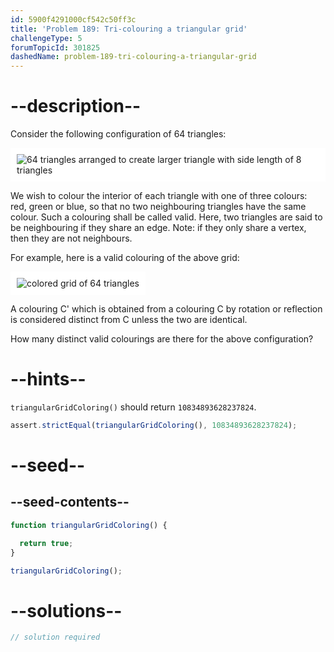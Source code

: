 ```yaml
---
id: 5900f4291000cf542c50ff3c
title: 'Problem 189: Tri-colouring a triangular grid'
challengeType: 5
forumTopicId: 301825
dashedName: problem-189-tri-colouring-a-triangular-grid
---
```


# --description--

Consider the following configuration of 64 triangles:

<img class="img-responsive center-block" alt="64 triangles arranged to create larger triangle with side length of 8 triangles" src="https://cdn.freecodecamp.org/curriculum/project-euler/tri-colouring-a-triangular-grid-1.gif" style="background-color: white; padding: 10px;">

We wish to colour the interior of each triangle with one of three colours: red, green or blue, so that no two neighbouring triangles have the same colour. Such a colouring shall be called valid. Here, two triangles are said to be neighbouring if they share an edge. Note: if they only share a vertex, then they are not neighbours.

For example, here is a valid colouring of the above grid:

<img class="img-responsive center-block" alt="colored grid of 64 triangles" src="https://cdn.freecodecamp.org/curriculum/project-euler/tri-colouring-a-triangular-grid-2.gif" style="background-color: white; padding: 10px;">

A colouring C' which is obtained from a colouring C by rotation or reflection is considered distinct from C unless the two are identical.

How many distinct valid colourings are there for the above configuration?

# --hints--

`triangularGridColoring()` should return `10834893628237824`.

```js
assert.strictEqual(triangularGridColoring(), 10834893628237824);
```

# --seed--

## --seed-contents--

```js
function triangularGridColoring() {

  return true;
}

triangularGridColoring();
```

# --solutions--

```js
// solution required
```

